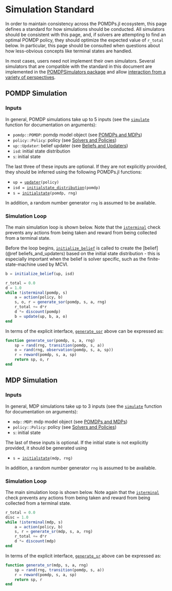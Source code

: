 # Simulation Standard

In order to maintain consistency across the POMDPs.jl ecosystem, this page defines a standard for how simulations should be conducted. All simulators should be consistent with this page, and, if solvers are attempting to find an optimal POMDP policy, they should optimize the expected value of `r_total` below. In particular, this page should be consulted when questions about how less-obvious concepts like terminal states are handled.

In most cases, users need not implement their own simulators. Several simulators that are compatible with the standard in this document are implemented in the [POMDPSimulators package](https://github.com/JuliaPOMDP/POMDPSimulators.jl) and allow [interaction from a variety of perspectives](https://juliapomdp.github.io/POMDPSimulators.jl/stable/rollout.html#Which-Simulator-Should-I-Use?-1).

## POMDP Simulation

### Inputs

In general, POMDP simulations take up to 5 inputs (see the [`simulate`](@ref) function for documentation on arguments):

- `pomdp::POMDP`: pomdp model object (see [POMDPs and MDPs](@ref))
- `policy::Policy`: policy (see [Solvers and Policies](@ref))
- `up::Updater`: belief updater (see [Beliefs and Updaters](@ref))
- `isd`: initial state distribution
- `s`: initial state

The last three of these inputs are optional. If they are not explicitly provided, they should be inferred using the following POMDPs.jl functions:

- `up = `[`updater`](@ref)`(policy)`
- `isd = `[`initialstate_distribution`](@ref)`(pomdp)`
- `s = `[`initialstate`](@ref)`(pomdp, rng)`

In addition, a random number generator `rng` is assumed to be available.

### Simulation Loop

The main simulation loop is shown below. Note that the [`isterminal`](@ref) check prevents any actions from being taken and reward from being collected from a terminal state.

Before the loop begins, [`initialize_belief`](@ref) is called to create the [belief](@ref beliefs_and_updaters) based on the initial state distribution - this is especially important when the belief is solver specific, such as the finite-state-machine used by MCVI. 

```julia
b = initialize_belief(up, isd)

r_total = 0.0
d = 1.0
while !isterminal(pomdp, s)
    a = action(policy, b)
    s, o, r = generate_sor(pomdp, s, a, rng)
    r_total += d*r
    d *= discount(pomdp)
    b = update(up, b, a, o)
end
```

In terms of the explicit interface, [`generate_sor`](@ref) above can be expressed as:

```julia
function generate_sor(pomdp, s, a, rng)
    sp = rand(rng, transition(pomdp, s, a))
    o = rand(rng, observation(pomdp, s, a, sp))
    r = reward(pomdp, s, a, sp)
    return sp, o, r
end
```

## MDP Simulation

### Inputs

In general, MDP simulations take up to 3 inputs (see the [`simulate`](@ref) function for documentation on arguments):

- `mdp::MDP`: mdp model object (see [POMDPs and MDPs](@ref))
- `policy::Policy`: policy (see [Solvers and Policies](@ref))
- `s`: initial state

The last of these inputs is optional. If the initial state is not explicitly provided, it should be generated using

- `s = `[`initialstate`](@ref)`(mdp, rng)`

In addition, a random number generator `rng` is assumed to be available.

### Simulation Loop

The main simulation loop is shown below. Note again that the [`isterminal`](@ref) check prevents any actions from being taken and reward from being collected from a terminal state.

```julia
r_total = 0.0
disc = 1.0
while !isterminal(mdp, s)
    a = action(policy, b)
    s, r = generate_sr(mdp, s, a, rng)
    r_total += d*r
    d *= discount(mdp)
end
```

In terms of the explicit interface, [`generate_sr`](@ref) above can be expressed as:

```julia
function generate_sr(mdp, s, a, rng)
    sp = rand(rng, transition(pomdp, s, a))
    r = reward(pomdp, s, a, sp)
    return sp, r
end
```
